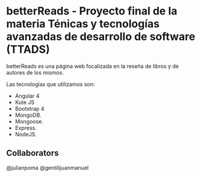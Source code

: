 # betterReads - Proyecto final de la materia Ténicas y tecnologías avanzadas de desarrollo de software (TTADS)

betterReads es una página web focalizada en la reseña de libros y de autores de los mismos.

Las tecnologías que utilizamos son:

- Angular 4
- Kute JS
- Bootstrap 4
- MongoDB.
- Mongoose.
- Express.
- NodeJS.

## Collaborators

@julianpoma
@gentilijuanmanuel
